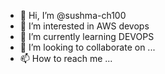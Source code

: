 - 👋 Hi, I’m @sushma-ch100
- 👀 I’m interested in AWS devops 
- 🌱 I’m currently learning DEVOPS
- 💞️ I’m looking to collaborate on ...
- 📫 How to reach me ...

<!---
sushma-ch100/sushma-ch100 is a ✨ special ✨ repository because its `README.md` (this file) appears on your GitHub profile.
You can click the Preview link to take a look at your changes.
--->
